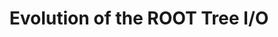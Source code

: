 ---
layout: default
title: Evolution of the ROOT Tree I/O
authors: Jakob Blomer, Philippe Canal, Axel Naumann and Danilo Piparo
publication: 24th International Conference on Computing in High Energy and Nuclear Physics (CHEP 2019)
year: 2020
type: IO
doi: 10.1051/epjconf/202024502030
---